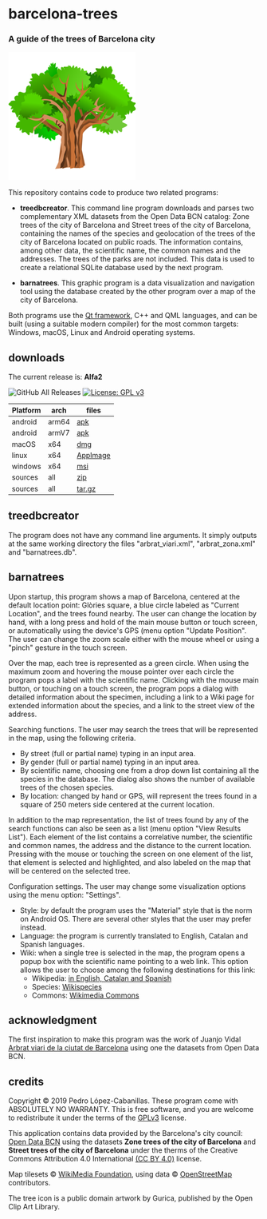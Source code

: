 # barcelona-trees
### A guide of the trees of Barcelona city

![icon](barnatrees/images/barnatrees_icon256.png)

This repository contains code to produce two related programs:

- **treedbcreator**. This command line program downloads and parses two complementary XML datasets from the Open Data BCN catalog: Zone trees of the city of Barcelona and Street trees of the city of Barcelona, containing the names of the species and geolocation of the trees of the city of Barcelona located on public roads. The information contains, among other data, the scientific name, the common names and the addresses. The trees of the parks are not included. This data is used to create a relational SQLite database used by the next program.

- **barnatrees**. This graphic program is a data visualization and navigation tool using the database created by the other program over a map of the city of Barcelona.

Both programs use the [Qt framework](https://www.qt.io/), C++ and QML languages, and can be built (using a suitable modern compiler) for the most common targets: Windows, macOS, Linux and Android operating systems.

## downloads

The current release is: **Alfa2**

![GitHub All Releases](https://img.shields.io/github/downloads/pedrolcl/barcelona-trees/total) 
[![License: GPL v3](https://img.shields.io/badge/License-GPLv3-blue.svg)](https://www.gnu.org/licenses/gpl-3.0)

 Platform | arch  | files    
----------|-------|----------
 android  | arm64 | [apk](https://github.com/pedrolcl/barcelona-trees/releases/download/alfa2/barnatrees-alfa2-android-arm64.apk) 
 android  | armV7 | [apk](https://github.com/pedrolcl/barcelona-trees/releases/download/alfa2/barnatrees-alfa2-android-armv7.apk)      
 macOS    | x64   | [dmg](https://github.com/pedrolcl/barcelona-trees/releases/download/alfa2/barnatrees-alfa2-mac-x64.dmg)
 linux    | x64   | [AppImage](https://github.com/pedrolcl/barcelona-trees/releases/download/alfa2/barnatrees-alfa2-linux-x64.AppImage)
 windows  | x64   | [msi](https://github.com/pedrolcl/barcelona-trees/releases/download/alfa2/barnatrees-alfa2-windows-x64.msi)
 sources  | all   | [zip](https://github.com/pedrolcl/barcelona-trees/archive/alfa2.zip)
 sources  | all   | [tar.gz](https://github.com/pedrolcl/barcelona-trees/archive/alfa2.tar.gz)

## treedbcreator

The program does not have any command line arguments. It simply outputs at the same working directory the files &quot;arbrat_viari.xml&quot;, &quot;arbrat_zona.xml&quot; and &quot;barnatrees.db&quot;.

## barnatrees

Upon startup, this program shows a map of Barcelona, centered at the default location point: Glòries square, a blue circle labeled as &quot;Current Location&quot;, and the trees found nearby. The user can change the location by hand, with a long press and hold of the main mouse button or touch screen, or automatically using the device's GPS (menu option &quot;Update Position&quot;. The user can change the zoom scale either with the mouse wheel or using a &quot;pinch&quot; gesture in the touch screen.

Over the map, each tree is represented as a green circle. When using the maximum zoom and hovering the mouse pointer over each circle the program pops a label with the scientific name. Clicking with the mouse main button, or touching on a touch screen, the program pops a dialog with detailed information about the specimen, including a link to a Wiki page for extended information about the species, and a link to the street view of the address.

Searching functions. The user may search the trees that will be represented in the map, using the following criteria.

- By street (full or partial name) typing in an input area.
- By gender (full or partial name) typing in an input area.
- By scientific name, choosing one from a drop down list containing all the species in the database. The dialog also shows the number of available trees of the chosen species.
- By location: changed by hand or GPS, will represent the trees found in a square of 250 meters side centered at the current location.

In addition to the map representation, the list of trees found by any of the search functions can also be seen as a list (menu option &quot;View Results List&quot;). Each element of the list contains a correlative number, the scientific and common names, the address and the distance to the current location. Pressing with the mouse or touching the screen on one element of the list, that element is selected and highlighted, and also labeled on the map that will be centered on the selected tree.

Configuration settings. The user may change some visualization options using the menu option: &quot;Settings&quot;.

- Style: by default the program uses the &quot;Material&quot; style that is the norm on Android OS. There are several other styles that the user may prefer instead.
- Language: the program is currently translated to English, Catalan and Spanish languages.
- Wiki: when a single tree is selected in the map, the program opens a popup box with the scientific name pointing to a web link. This option allows the user to choose among the following destinations for this link:
  - Wikipedia: [in English, Catalan and Spanish](https://www.wikipedia.org/)
  - Species: [Wikispecies](https://species.wikimedia.org/wiki/Main_Page)
  - Commons: [Wikimedia Commons](https://commons.wikimedia.org/wiki/)

## acknowledgment

The first inspiration to make this program was the work of Juanjo Vidal [Arbrat viari de la ciutat de Barcelona](https://jjvidalmac.carto.com/viz/c3c54164-7fcf-11e4-b04f-0e853d047bba/public_map) using one the datasets from Open Data BCN.
  
## credits

Copyright © 2019 Pedro López-Cabanillas. These program come with ABSOLUTELY NO WARRANTY. This is free software, and you are welcome to redistribute it under the terms of the [GPLv3](https://www.gnu.org/licenses/gpl-3.0.html) license.

This application contains data provided by the Barcelona's city council: [Open Data BCN](https://opendata-ajuntament.barcelona.cat/en/) using the datasets **Zone trees of the city of Barcelona** and **Street trees of the city of Barcelona**  under the therms of the Creative Commons Attribution 4.0 International [(CC BY 4.0)](https://creativecommons.org/licenses/by/4.0/) license.

Map tilesets © [WikiMedia Foundation](https://foundation.wikimedia.org/wiki/Terms_of_Use/en), using data © [OpenStreetMap](https://www.openstreetmap.org/copyright/en) contributors.

The tree icon is a public domain artwork by Gurica, published by the Open Clip Art Library.
